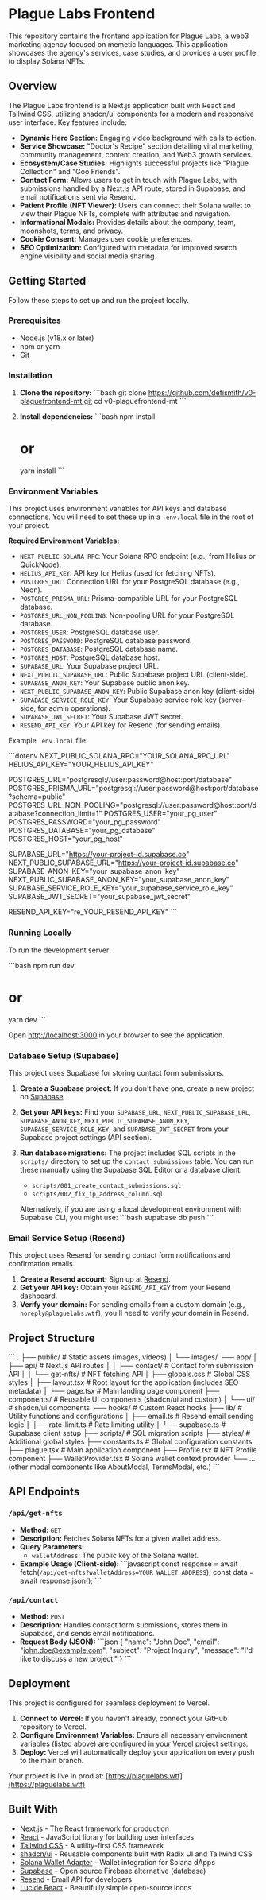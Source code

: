 # Plague Labs Frontend

This repository contains the frontend application for Plague Labs, a web3 marketing agency focused on memetic languages. This application showcases the agency's services, case studies, and provides a user profile to display Solana NFTs.

## Overview

The Plague Labs frontend is a Next.js application built with React and Tailwind CSS, utilizing shadcn/ui components for a modern and responsive user interface. Key features include:

*   **Dynamic Hero Section:** Engaging video background with calls to action.
*   **Service Showcase:** "Doctor's Recipe" section detailing viral marketing, community management, content creation, and Web3 growth services.
*   **Ecosystem/Case Studies:** Highlights successful projects like "Plague Collection" and "Goo Friends".
*   **Contact Form:** Allows users to get in touch with Plague Labs, with submissions handled by a Next.js API route, stored in Supabase, and email notifications sent via Resend.
*   **Patient Profile (NFT Viewer):** Users can connect their Solana wallet to view their Plague NFTs, complete with attributes and navigation.
*   **Informational Modals:** Provides details about the company, team, moonshots, terms, and privacy.
*   **Cookie Consent:** Manages user cookie preferences.
*   **SEO Optimization:** Configured with metadata for improved search engine visibility and social media sharing.

## Getting Started

Follow these steps to set up and run the project locally.

### Prerequisites

*   Node.js (v18.x or later)
*   npm or yarn
*   Git

### Installation

1.  **Clone the repository:**
    \`\`\`bash
    git clone https://github.com/defismith/v0-plaguefrontend-mt.git
    cd v0-plaguefrontend-mt
    \`\`\`

2.  **Install dependencies:**
    \`\`\`bash
    npm install
    # or
    yarn install
    \`\`\`

### Environment Variables

This project uses environment variables for API keys and database connections. You will need to set these up in a `.env.local` file in the root of your project.

**Required Environment Variables:**

*   `NEXT_PUBLIC_SOLANA_RPC`: Your Solana RPC endpoint (e.g., from Helius or QuickNode).
*   `HELIUS_API_KEY`: API key for Helius (used for fetching NFTs).
*   `POSTGRES_URL`: Connection URL for your PostgreSQL database (e.g., Neon).
*   `POSTGRES_PRISMA_URL`: Prisma-compatible URL for your PostgreSQL database.
*   `POSTGRES_URL_NON_POOLING`: Non-pooling URL for your PostgreSQL database.
*   `POSTGRES_USER`: PostgreSQL database user.
*   `POSTGRES_PASSWORD`: PostgreSQL database password.
*   `POSTGRES_DATABASE`: PostgreSQL database name.
*   `POSTGRES_HOST`: PostgreSQL database host.
*   `SUPABASE_URL`: Your Supabase project URL.
*   `NEXT_PUBLIC_SUPABASE_URL`: Public Supabase project URL (client-side).
*   `SUPABASE_ANON_KEY`: Your Supabase public anon key.
*   `NEXT_PUBLIC_SUPABASE_ANON_KEY`: Public Supabase anon key (client-side).
*   `SUPABASE_SERVICE_ROLE_KEY`: Your Supabase service role key (server-side, for admin operations).
*   `SUPABASE_JWT_SECRET`: Your Supabase JWT secret.
*   `RESEND_API_KEY`: Your API key for Resend (for sending emails).

Example `.env.local` file:

\`\`\`dotenv
NEXT_PUBLIC_SOLANA_RPC="YOUR_SOLANA_RPC_URL"
HELIUS_API_KEY="YOUR_HELIUS_API_KEY"

POSTGRES_URL="postgresql://user:password@host:port/database"
POSTGRES_PRISMA_URL="postgresql://user:password@host:port/database?schema=public"
POSTGRES_URL_NON_POOLING="postgresql://user:password@host:port/database?connection_limit=1"
POSTGRES_USER="your_pg_user"
POSTGRES_PASSWORD="your_pg_password"
POSTGRES_DATABASE="your_pg_database"
POSTGRES_HOST="your_pg_host"

SUPABASE_URL="https://your-project-id.supabase.co"
NEXT_PUBLIC_SUPABASE_URL="https://your-project-id.supabase.co"
SUPABASE_ANON_KEY="your_supabase_anon_key"
NEXT_PUBLIC_SUPABASE_ANON_KEY="your_supabase_anon_key"
SUPABASE_SERVICE_ROLE_KEY="your_supabase_service_role_key"
SUPABASE_JWT_SECRET="your_supabase_jwt_secret"

RESEND_API_KEY="re_YOUR_RESEND_API_KEY"
\`\`\`

### Running Locally

To run the development server:

\`\`\`bash
npm run dev
# or
yarn dev
\`\`\`

Open [http://localhost:3000](http://localhost:3000) in your browser to see the application.

### Database Setup (Supabase)

This project uses Supabase for storing contact form submissions.

1.  **Create a Supabase project:** If you don't have one, create a new project on [Supabase](https://supabase.com/).
2.  **Get your API keys:** Find your `SUPABASE_URL`, `NEXT_PUBLIC_SUPABASE_URL`, `SUPABASE_ANON_KEY`, `NEXT_PUBLIC_SUPABASE_ANON_KEY`, `SUPABASE_SERVICE_ROLE_KEY`, and `SUPABASE_JWT_SECRET` from your Supabase project settings (API section).
3.  **Run database migrations:**
    The project includes SQL scripts in the `scripts/` directory to set up the `contact_submissions` table. You can run these manually using the Supabase SQL Editor or a database client.

    *   `scripts/001_create_contact_submissions.sql`
    *   `scripts/002_fix_ip_address_column.sql`

    Alternatively, if you are using a local development environment with Supabase CLI, you might use:
    \`\`\`bash
    supabase db push
    \`\`\`

### Email Service Setup (Resend)

This project uses Resend for sending contact form notifications and confirmation emails.

1.  **Create a Resend account:** Sign up at [Resend](https://resend.com/).
2.  **Get your API key:** Obtain your `RESEND_API_KEY` from your Resend dashboard.
3.  **Verify your domain:** For sending emails from a custom domain (e.g., `noreply@plaguelabs.wtf`), you'll need to verify your domain in Resend.

## Project Structure

\`\`\`
.
├── public/                 # Static assets (images, videos)
│   └── images/
├── app/
│   ├── api/                # Next.js API routes
│   │   ├── contact/        # Contact form submission API
│   │   └── get-nfts/       # NFT fetching API
│   ├── globals.css         # Global CSS styles
│   ├── layout.tsx          # Root layout for the application (includes SEO metadata)
│   └── page.tsx            # Main landing page component
├── components/             # Reusable UI components (shadcn/ui and custom)
│   └── ui/                 # shadcn/ui components
├── hooks/                  # Custom React hooks
├── lib/                    # Utility functions and configurations
│   ├── email.ts            # Resend email sending logic
│   ├── rate-limit.ts       # Rate limiting utility
│   └── supabase.ts         # Supabase client setup
├── scripts/                # SQL migration scripts
├── styles/                 # Additional global styles
├── constants.ts            # Global configuration constants
├── plague.tsx              # Main application component
├── Profile.tsx             # NFT Profile component
├── WalletProvider.tsx      # Solana wallet context provider
└── ... (other modal components like AboutModal, TermsModal, etc.)
\`\`\`

## API Endpoints

### `/api/get-nfts`

*   **Method:** `GET`
*   **Description:** Fetches Solana NFTs for a given wallet address.
*   **Query Parameters:**
    *   `walletAddress`: The public key of the Solana wallet.
*   **Example Usage (Client-side):**
    \`\`\`javascript
    const response = await fetch(`/api/get-nfts?walletAddress=YOUR_WALLET_ADDRESS`);
    const data = await response.json();
    \`\`\`

### `/api/contact`

*   **Method:** `POST`
*   **Description:** Handles contact form submissions, stores them in Supabase, and sends email notifications.
*   **Request Body (JSON):**
    \`\`\`json
    {
      "name": "John Doe",
      "email": "john.doe@example.com",
      "subject": "Project Inquiry",
      "message": "I'd like to discuss a new project."
    }
    \`\`\`

## Deployment

This project is configured for seamless deployment to Vercel.

1.  **Connect to Vercel:** If you haven't already, connect your GitHub repository to Vercel.
2.  **Configure Environment Variables:** Ensure all necessary environment variables (listed above) are configured in your Vercel project settings.
3.  **Deploy:** Vercel will automatically deploy your application on every push to the main branch.

Your project is live in prod at: [https://plaguelabs.wtf](https://plaguelabs.wtf)

## Built With

*   [Next.js](https://nextjs.org/) - The React framework for production
*   [React](https://react.dev/) - JavaScript library for building user interfaces
*   [Tailwind CSS](https://tailwindcss.com/) - A utility-first CSS framework
*   [shadcn/ui](https://ui.shadcn.com/) - Reusable components built with Radix UI and Tailwind CSS
*   [Solana Wallet Adapter](https://github.com/solana-labs/wallet-adapter) - Wallet integration for Solana dApps
*   [Supabase](https://supabase.com/) - Open source Firebase alternative (database)
*   [Resend](https://resend.com/) - Email API for developers
*   [Lucide React](https://lucide.dev/icons/) - Beautifully simple open-source icons
